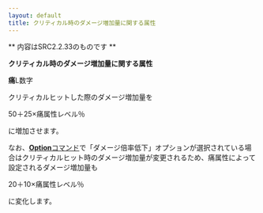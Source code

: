 ```yaml
---
layout: default
title: クリティカル時のダメージ増加量に関する属性
---
```

** 内容はSRC2.2.33のものです **

**クリティカル時のダメージ増加量に関する属性**

**痛**L数字

クリティカルヒットした際のダメージ増加量を

50＋25×痛属性レベル％

に増加させます。

なお、[**Option**コマンド](Optionコマンド.md)で「ダメージ倍率低下」オプションが選択されている場合はクリティカルヒット時のダメージ増加量が変更されるため、痛属性によって設定されるダメージ増加量も

20＋10×痛属性レベル％

に変化します。
